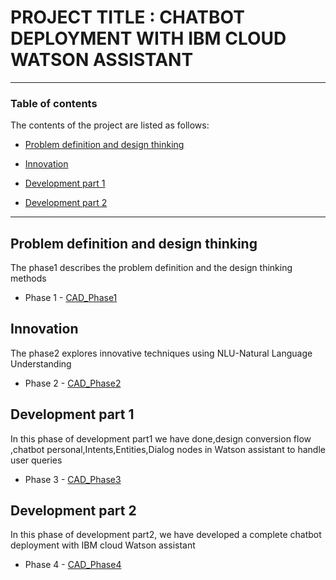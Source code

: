 # PROJECT TITLE : CHATBOT DEPLOYMENT WITH IBM CLOUD WATSON ASSISTANT



---



### Table of contents

The contents of the project are listed as follows:



- [Problem definition and design thinking](#problem-definition-and-design-thinking)

- [Innovation](#innovation)

- [Development part 1](#development-part-1)

- [Development part 2](#development-part-2)



---



## Problem definition and design thinking

The phase1 describes the problem definition and the design thinking methods

- Phase 1 - [CAD_Phase1]( https://github.com/Ajitha77/Naan-mudhalvan1/blob/main/CAD_Phase1.docx)



## Innovation

The phase2 explores innovative techniques using NLU-Natural Language Understanding

- Phase 2 - [CAD_Phase2]( https://github.com/Ajitha77/Naan-mudhalvan1/blob/main/CAD_Phase2.pdf)



## Development part 1

In this phase of development part1 we have done,design conversion flow ,chatbot personal,Intents,Entities,Dialog nodes in Watson assistant to handle user queries

- Phase 3 - [CAD_Phase3]( https://github.com/Ajitha77/Naan-mudhalvan1/blob/main/CAD_Phase3.pdf)



## Development part 2

In this phase of development part2, we have developed a complete chatbot deployment with IBM cloud Watson assistant

- Phase 4 - [CAD_Phase4]( https://github.com/Ajitha77/Naan-mudhalvan1/blob/main/CAD_Phase4.pdf)

